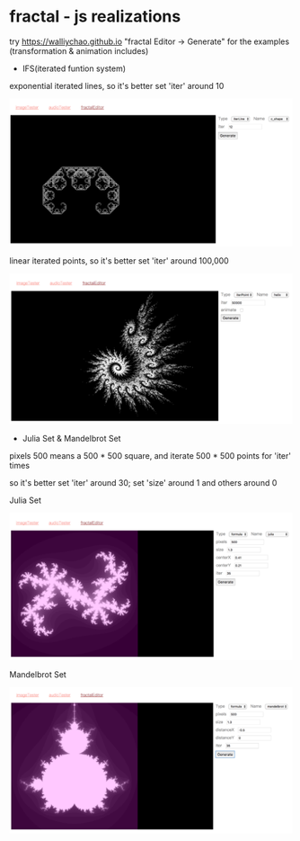 # fractal - js realizations

try https://walliychao.github.io "fractal Editor -> Generate" for the examples (transformation & animation includes)

- IFS(iterated funtion system)

exponential iterated lines, so it's better set 'iter' around 10

![IFS Line](./IFS_Line.png)

linear iterated points, so it's better set 'iter' around 100,000

![IFS_Point](./IFS_Point.png)

- Julia Set & Mandelbrot Set

pixels 500 means a 500 * 500 square, and iterate 500 * 500 points for 'iter' times

so it's better set 'iter' around 30; set 'size' around 1 and others around 0 

Julia Set

![JuliaSet](./JuliaSet.png)

Mandelbrot Set

![MandelbrotSet](./MandelbrotSet.png)


